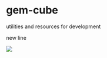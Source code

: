 # gem-cube
utilities and resources for development

new line

![](https://fastly.jsdelivr.net/gh/aoikuroba/graph-bed@main/zqding/16558670821791-111025113501[1].jpg)



